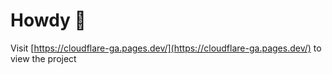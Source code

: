 # Howdy 👋

Visit [https://cloudflare-ga.pages.dev/](https://cloudflare-ga.pages.dev/) to view the project
